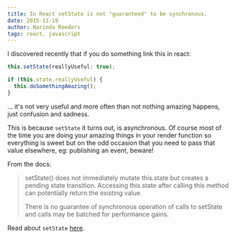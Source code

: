 ```yaml
---
title: In React setState is not "guaranteed" to be synchronous.
date: 2015-11-19
author: Narinda Reeders
tags: react, javascript
---
```


I discovered recently that if you do something link this in react:

```javascript
this.setState(reallyUseful: true);

if (this.state.reallyUseful) {
  this.doSomethingAmazing();
}
```

... it's not very useful and more often than not nothing amazing happens, just confusion and sadness.

This is because `setState` it turns out, is asynchronous. Of course most of the time you are doing your amazing things in your render function so everything is sweet but on the odd occasion that you need to pass that value elsewhere, eg: publishing an event, beware!

From the docs:

> setState() does not immediately mutate this.state but creates a pending state transition. Accessing this.state after calling this method can potentially return the existing value.
>
> There is no guarantee of synchronous operation of calls to setState and calls may be batched for performance gains.

Read about `setState` [here](https://facebook.github.io/react/docs/component-api.html).

